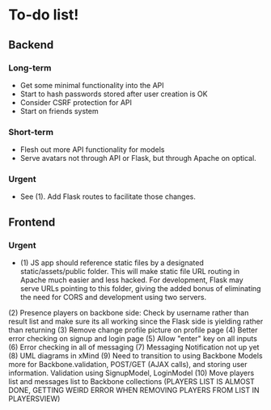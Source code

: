 To-do list!
===========

Backend
-------

### Long-term
* Get some minimal functionality into the API
* Start to hash passwords stored after user creation is OK
* Consider CSRF protection for API
* Start on friends system

### Short-term
* Flesh out more API functionality for models
* Serve avatars not through API or Flask, but through Apache on optical.

### Urgent
* See (1). Add Flask routes to facilitate those changes.

Frontend
--------

### Urgent
* (1) JS app should reference static files by a designated static/assets/public folder. This will make static file URL routing in Apache much easier and less hacked. For development, Flask may serve URLs pointing to this folder, giving the added bonus of eliminating the need for CORS and development using two servers.

(2) Presence players on backbone side: Check by username rather than result list and make sure its all working since the Flask side is yielding rather than returning
(3) Remove change profile picture on profile page
(4) Better error checking on signup and login page
(5) Allow "enter" key on all inputs
(6) Error checking in all of messaging
(7) Messaging Notification not up yet
(8) UML diagrams in xMind
(9) Need to transition to using Backbone Models more for Backbone.validation, POST/GET (AJAX calls), and storing user information. Validation using SignupModel, LoginModel
(10) Move players list and messages list to Backbone collections (PLAYERS LIST IS ALMOST DONE, GETTING WEIRD ERROR WHEN REMOVING PLAYERS FROM LIST IN PLAYERSVIEW)